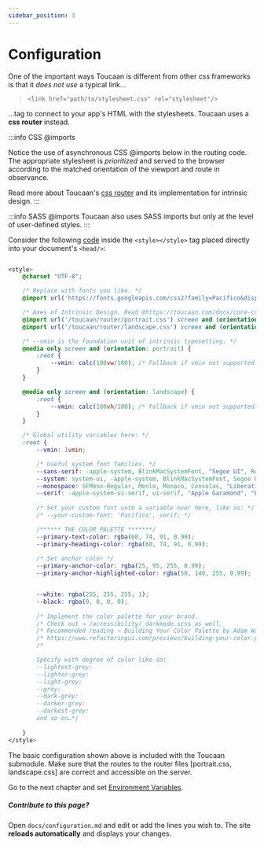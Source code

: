 ```yaml
---
sidebar_position: 3
---
```


# Configuration

One of the important ways Toucaan is different from other css frameworks is that it _does not use_ a typical link…

> `<link href="path/to/stylesheet.css" rel="stylesheet"/>` 

…tag to connect to your app's HTML with the stylesheets. 
Toucaan uses a **css router** instead. 

:::info CSS @imports 

Notice the use of asynchronous CSS @imports below in the routing code. The appropriate stylesheet is _prioritized_ and served to the browser according to the matched orientation of the viewport and route in observance. 

Read more about Toucaan's [css router](core-concepts/router.md) and its implementation for intrinsic design.
:::

:::info SASS @imports 
Toucaan also uses SASS imports but only at the level of user-defined styles. 
:::

Consider the following [code](https://github.com/Toucaan/toucaan/blob/master/_config.scss) inside the `<style></style>` tag placed directly into your document's `<head/>`:

```css title="Put the following code inside your document's <head></head> tag."

<style>
    @charset "UTF-8";   

    /* Replace with fonts you like. */
    @import url('https://fonts.googleapis.com/css2?family=Pacifico&display=swap&text="RedGosithub"'); 

    /* Axes of Intrinsic Design. Read @https://toucaan.com/docs/core-concepts/space */
    @import url('/toucaan/router/portrait.css') screen and (orientation: portrait);
    @import url('/toucaan/router/landscape.css') screen and (orientation: landscape);

    /* --vmin is the foundation unit of intrinsic typesetting. */
    @media only screen and (orientation: portrait) {
        :root {
            --vmin: calc(100vw/100); /* Fallback if vmin not supported.*/
        }
    }

    @media only screen and (orientation: landscape) {
        :root {
            --vmin: calc(100vh/100); /* Fallback if vmin not supported. */
        }
    }

    /* Global utility variables here: */
    :root {
        --vmin: 1vmin;

        /* Useful system font families. */
        --sans-serif: -apple-system, BlinkMacSystemFont, "Segoe UI", Roboto, "Helvetica Neue", Arial, "Noto Sans", sans-serif, "Apple Color Emoji", "Segoe UI Emoji", "Segoe UI Symbol", "Noto Color Emoji";
        --system: system-ui, -apple-system, BlinkMacSystemFont, Segoe UI, Roboto, Oxygen, Ubuntu, Cantarell, Droid Sans, Helvetica Neue, Fira Sans, sans-serif !important;
        --monospace: SFMono-Regular, Menlo, Monaco, Consolas, "Liberation Mono", "Courier New", monospace;
        --serif: -apple-system-ui-serif, ui-serif, "Apple Garamond", "Baskerville", "Times New Roman", "Droid Serif", "Times", "Source Serif Pro", serif;
        
        /* Set your custom font unto a variable over here, like so: */
        /* --your-custom-font: 'Pacifico', serif; */

        /****** THE COLOR PALETTE *******/
        --primary-text-color: rgba(60, 74, 91, 0.99);
        --primary-headings-color: rgba(60, 74, 91, 0.99);
        
        /* Set anchor color */
        --primary-anchor-color: rgba(25, 95, 255, 0.99);
        --primary-anchor-highlighted-color: rgba(50, 140, 255, 0.99);


        --white: rgba(255, 255, 255, 1);
        --black: rgba(0, 0, 0, 0);	
        
        /* Implement the color palette for your brand.                        */
        /* Check out → /accessibility/_darkmode.scss as well.                 */
        /* Recommended reading → Building Your Color Palette by Adam Wathan.  */ 
        /* https://www.refactoringui.com/previews/building-your-color-palette */
        /*

        Specify with degree of color like so: 
        --lightest-grey:
        --lighter-grey: 
        --light-grey: 
        --grey: 
        --dark-grey:
        --darker-grey:
        --darkest-grey: 
        and so on…*/
        
    }
</style>
```
The basic configuration shown above is included with the Toucaan submodule. Make sure that the routes to the router files [portrait.css, landscape.css] are correct and accessible on the server.

Go to the next chapter and set [Environment Variables](./environment.md).

##### Contribute to this page?
Open `docs/configuration.md` and edit or add the lines you wish to. The site **reloads automatically** and displays your changes.